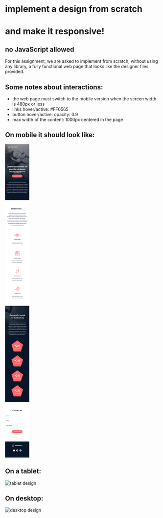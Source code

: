 # implement a design from scratch
# and make it responsive!
## no JavaScript allowed

For this assignment, we are asked to implement from scratch, without using any library, a fully functional web page that looks like the designer files provided.

## Some notes about interactions:
- the web page must switch to the mobile version when the screen width is 480px or less
- links hover/active: #FF6565
- button hover/active: opacity: 0.9
- max width of the content: 1000px centered in the page


## On mobile it should look like:
![mobile design](https://github.com/wdmd2022/holbertonschool-headphones/blob/af930a0ae02f8b701af88f2d0be2518f257c4229/images/readme-mobile.png)

## On a tablet:
![tablet design](https://github.com/wdmd2022/holbertonschool-headphones/blob/af930a0ae02f8b701af88f2d0be2518f257c4229/images/readme-tablet.png)

## On desktop:
![desktop design](https://github.com/wdmd2022/holbertonschool-headphones/blob/af930a0ae02f8b701af88f2d0be2518f257c4229/images/readme-desktop.png)